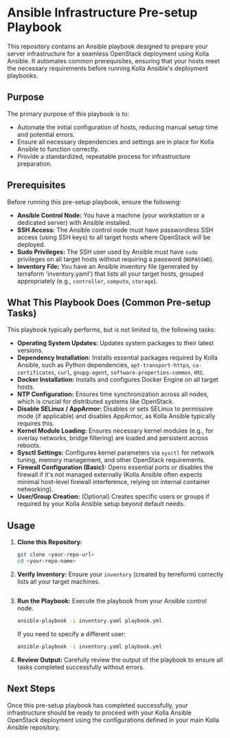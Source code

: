 # Ansible Infrastructure Pre-setup Playbook

This repository contains an Ansible playbook designed to prepare your server infrastructure for a seamless OpenStack deployment using Kolla Ansible. It automates common prerequisites, ensuring that your hosts meet the necessary requirements before running Kolla Ansible's deployment playbooks.

## Purpose

The primary purpose of this playbook is to:
* Automate the initial configuration of hosts, reducing manual setup time and potential errors.
* Ensure all necessary dependencies and settings are in place for Kolla Ansible to function correctly.
* Provide a standardized, repeatable process for infrastructure preparation.

## Prerequisites

Before running this pre-setup playbook, ensure the following:

* **Ansible Control Node:** You have a machine (your workstation or a dedicated server) with Ansible installed.
* **SSH Access:** The Ansible control node must have passwordless SSH access (using SSH keys) to all target hosts where OpenStack will be deployed.
* **Sudo Privileges:** The SSH user used by Ansible must have `sudo` privileges on all target hosts without requiring a password (`NOPASSWD`).
* **Inventory File:** You have an Ansible inventory file (generated by terraform 'inventory.yaml') that lists all your target hosts, grouped appropriately (e.g., `controller`, `compute`, `storage`).

## What This Playbook Does (Common Pre-setup Tasks)

This playbook typically performs, but is not limited to, the following tasks:

* **Operating System Updates:** Updates system packages to their latest versions.
* **Dependency Installation:** Installs essential packages required by Kolla Ansible, such as Python dependencies, `apt-transport-https`, `ca-certificates`, `curl`, `gnupg-agent`, `software-properties-common`, etc.
* **Docker Installation:** Installs and configures Docker Engine on all target hosts.
* **NTP Configuration:** Ensures time synchronization across all nodes, which is crucial for distributed systems like OpenStack.
* **Disable SELinux / AppArmor:** Disables or sets SELinux to permissive mode (if applicable) and disables AppArmor, as Kolla Ansible typically requires this.
* **Kernel Module Loading:** Ensures necessary kernel modules (e.g., for overlay networks, bridge filtering) are loaded and persistent across reboots.
* **Sysctl Settings:** Configures kernel parameters via `sysctl` for network tuning, memory management, and other OpenStack requirements.
* **Firewall Configuration (Basic):** Opens essential ports or disables the firewall if it's not managed externally (Kolla Ansible often expects minimal host-level firewall interference, relying on internal container networking).
* **User/Group Creation:** (Optional) Creates specific users or groups if required by your Kolla Ansible setup beyond default needs.

## Usage

1.  **Clone this Repository:**
    ```bash
    git clone <your-repo-url>
    cd <your-repo-name>
    ```

2.  **Verify Inventory:**
    Ensure your `inventory` (created by terreform) correctly lists all your target machines.


    ```

3.  **Run the Playbook:**
    Execute the playbook from your Ansible control node.

    ```bash
    ansible-playbook -i inventory.yaml playbook.yml
    ```

    If you need to specify a different user:
    ```bash
    ansible-playbook -i inventory.yaml playbook.yml
    ```

4.  **Review Output:**
    Carefully review the output of the playbook to ensure all tasks completed successfully without errors.

## Next Steps

Once this pre-setup playbook has completed successfully, your infrastructure should be ready to proceed with your Kolla Ansible OpenStack deployment using the configurations defined in your main Kolla Ansible repository.


